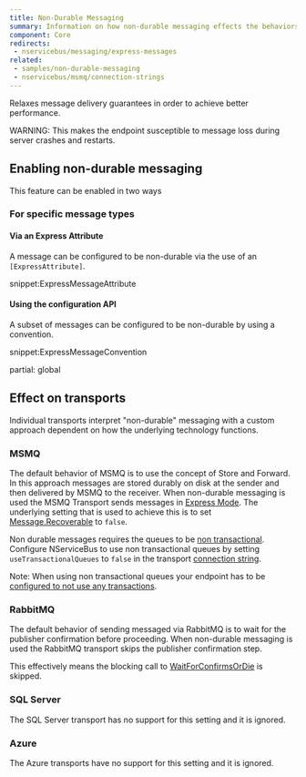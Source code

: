 ```yaml
---
title: Non-Durable Messaging
summary: Information on how non-durable messaging effects the behaviors of endpoints and message delivery.
component: Core
redirects:
 - nservicebus/messaging/express-messages
related:
 - samples/non-durable-messaging
 - nservicebus/msmq/connection-strings
---
```


Relaxes message delivery guarantees in order to achieve better performance.

WARNING: This makes the endpoint susceptible to message loss during server crashes and restarts.


## Enabling non-durable messaging

This feature can be enabled in two ways


### For specific message types


#### Via an Express Attribute

A message can be configured to be non-durable via the use of an `[ExpressAttribute]`.

snippet:ExpressMessageAttribute


#### Using the configuration API

A subset of messages can be configured to be non-durable by using a convention.

snippet:ExpressMessageConvention


partial: global


## Effect on transports

Individual transports interpret "non-durable" messaging with a custom approach dependent on how the underlying technology functions.


### MSMQ

The default behavior of MSMQ is to use the concept of Store and Forward. In this approach messages are stored durably on disk at the sender and then delivered by MSMQ to the receiver. When non-durable messaging is used the MSMQ Transport sends messages in [Express Mode](https://msdn.microsoft.com/en-us/library/ms704130).
The underlying setting that is used to achieve this is to set [Message.Recoverable](https://msdn.microsoft.com/en-us/library/system.messaging.message.recoverable) to `false`.

Non durable messages requires the queues to be [non transactional](https://msdn.microsoft.com/en-us/library/ms704006). Configure NServiceBus to use non transactional queues by setting `useTransactionalQueues` to `false` in the transport [connection string](/nservicebus/msmq/connection-strings.md).

Note: When using non transactional queues your endpoint has to be [configured to not use any transactions](/nservicebus/transports/transactions.md#transactions-unreliable-transactions-disabled).


### RabbitMQ

The default behavior of sending messaged via RabbitMQ is to wait for the publisher confirmation before proceeding. When non-durable messaging is used the RabbitMQ transport skips the publisher confirmation step.

This effectively means the blocking call to [WaitForConfirmsOrDie](http://www.rabbitmq.com/javadoc/com/rabbitmq/client/Channel.html#waitForConfirmsOrDie%28long%29) is skipped.


### SQL Server

The SQL Server transport has no support for this setting and it is ignored.


### Azure

The Azure transports have no support for this setting and it is ignored.
